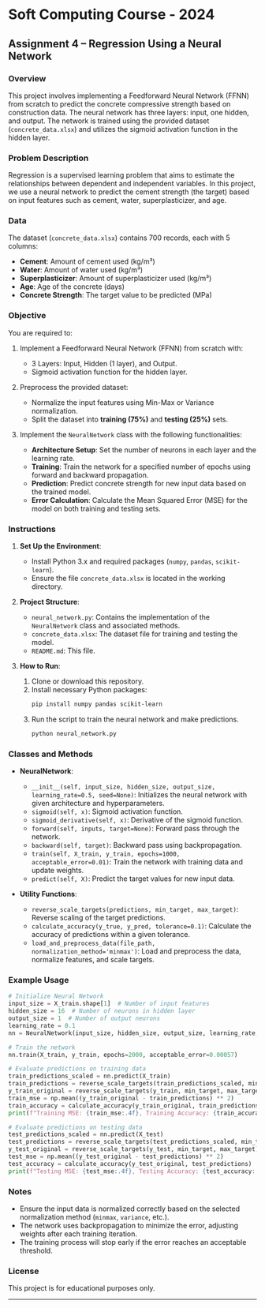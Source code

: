 # Soft Computing Course - 2024  
## Assignment 4 – Regression Using a Neural Network

### Overview
This project involves implementing a Feedforward Neural Network (FFNN) from scratch to predict the concrete compressive strength based on construction data. The neural network has three layers: input, one hidden, and output. The network is trained using the provided dataset (`concrete_data.xlsx`) and utilizes the sigmoid activation function in the hidden layer.

### Problem Description
Regression is a supervised learning problem that aims to estimate the relationships between dependent and independent variables. In this project, we use a neural network to predict the cement strength (the target) based on input features such as cement, water, superplasticizer, and age.

### Data
The dataset (`concrete_data.xlsx`) contains 700 records, each with 5 columns:
- **Cement**: Amount of cement used (kg/m³)
- **Water**: Amount of water used (kg/m³)
- **Superplasticizer**: Amount of superplasticizer used (kg/m³)
- **Age**: Age of the concrete (days)
- **Concrete Strength**: The target value to be predicted (MPa)

### Objective
You are required to:
1. Implement a Feedforward Neural Network (FFNN) from scratch with:
   - 3 Layers: Input, Hidden (1 layer), and Output.
   - Sigmoid activation function for the hidden layer.
   
2. Preprocess the provided dataset:
   - Normalize the input features using Min-Max or Variance normalization.
   - Split the dataset into **training (75%)** and **testing (25%)** sets.

3. Implement the `NeuralNetwork` class with the following functionalities:
   - **Architecture Setup**: Set the number of neurons in each layer and the learning rate.
   - **Training**: Train the network for a specified number of epochs using forward and backward propagation.
   - **Prediction**: Predict concrete strength for new input data based on the trained model.
   - **Error Calculation**: Calculate the Mean Squared Error (MSE) for the model on both training and testing sets.

### Instructions
1. **Set Up the Environment**:
   - Install Python 3.x and required packages (`numpy`, `pandas`, `scikit-learn`).
   - Ensure the file `concrete_data.xlsx` is located in the working directory.

2. **Project Structure**:
   - `neural_network.py`: Contains the implementation of the `NeuralNetwork` class and associated methods.
   - `concrete_data.xlsx`: The dataset file for training and testing the model.
   - `README.md`: This file.

3. **How to Run**:
   1. Clone or download this repository.
   2. Install necessary Python packages:
      ```bash
      pip install numpy pandas scikit-learn
      ```
   3. Run the script to train the neural network and make predictions.
      ```bash
      python neural_network.py
      ```

### Classes and Methods
- **NeuralNetwork**:
  - `__init__(self, input_size, hidden_size, output_size, learning_rate=0.5, seed=None)`: Initializes the neural network with given architecture and hyperparameters.
  - `sigmoid(self, x)`: Sigmoid activation function.
  - `sigmoid_derivative(self, x)`: Derivative of the sigmoid function.
  - `forward(self, inputs, target=None)`: Forward pass through the network.
  - `backward(self, target)`: Backward pass using backpropagation.
  - `train(self, X_train, y_train, epochs=1000, acceptable_error=0.01)`: Train the network with training data and update weights.
  - `predict(self, X)`: Predict the target values for new input data.

- **Utility Functions**:
  - `reverse_scale_targets(predictions, min_target, max_target)`: Reverse scaling of the target predictions.
  - `calculate_accuracy(y_true, y_pred, tolerance=0.1)`: Calculate the accuracy of predictions within a given tolerance.
  - `load_and_preprocess_data(file_path, normalization_method='minmax')`: Load and preprocess the data, normalize features, and scale targets.

### Example Usage
```python
# Initialize Neural Network
input_size = X_train.shape[1]  # Number of input features
hidden_size = 16  # Number of neurons in hidden layer
output_size = 1  # Number of output neurons
learning_rate = 0.1
nn = NeuralNetwork(input_size, hidden_size, output_size, learning_rate, seed=42)

# Train the network
nn.train(X_train, y_train, epochs=2000, acceptable_error=0.00057)

# Evaluate predictions on training data
train_predictions_scaled = nn.predict(X_train)
train_predictions = reverse_scale_targets(train_predictions_scaled, min_target, max_target)
y_train_original = reverse_scale_targets(y_train, min_target, max_target)
train_mse = np.mean((y_train_original - train_predictions) ** 2)
train_accuracy = calculate_accuracy(y_train_original, train_predictions)
print(f"Training MSE: {train_mse:.4f}, Training Accuracy: {train_accuracy:.2f}%")

# Evaluate predictions on testing data
test_predictions_scaled = nn.predict(X_test)
test_predictions = reverse_scale_targets(test_predictions_scaled, min_target, max_target)
y_test_original = reverse_scale_targets(y_test, min_target, max_target)
test_mse = np.mean((y_test_original - test_predictions) ** 2)
test_accuracy = calculate_accuracy(y_test_original, test_predictions)
print(f"Testing MSE: {test_mse:.4f}, Testing Accuracy: {test_accuracy:.2f}%")
```


### Notes
- Ensure the input data is normalized correctly based on the selected normalization method (`minmax`, `variance`, etc.).
- The network uses backpropagation to minimize the error, adjusting weights after each training iteration.
- The training process will stop early if the error reaches an acceptable threshold.

### License
This project is for educational purposes only.

---

